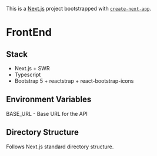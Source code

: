 This is a [Next.js](https://nextjs.org/) project bootstrapped with [`create-next-app`](https://github.com/vercel/next.js/tree/canary/packages/create-next-app).

# FrontEnd

## Stack
- Next.js + SWR
- Typescript
- Bootstrap 5 + reactstrap + react-bootstrap-icons


## Environment Variables
BASE_URL - Base URL for the API


## Directory Structure
Follows Next.js standard directory structure.

